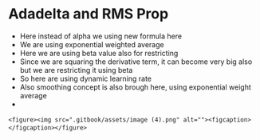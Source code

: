 # Adadelta and RMS Prop

* Here instead of alpha we using new formula here
* We are using exponential weighted average
* Here we are using beta value also for restricting
* Since we are squaring the derivative term, it can become very big also but we are restricting it using beta
* So here are using dynamic learning rate
* Also smoothing concept is also brough here, using exponential weight average&#x20;
*

    <figure><img src=".gitbook/assets/image (4).png" alt=""><figcaption></figcaption></figure>
